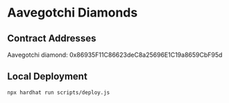 # Aavegotchi Diamonds

## Contract Addresses

Aavegotchi diamond: 0x86935F11C86623deC8a25696E1C19a8659CbF95d



## Local Deployment

```console
npx hardhat run scripts/deploy.js
```
